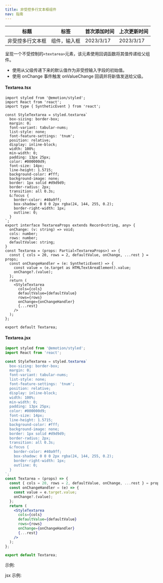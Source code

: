 ```yaml
---
title: 非受控多行文本框组件
nav: 指南
---
```


| 标题             | 标签         | 首次添加时间 | 上次更新时间 |
| ---------------- | ------------ | ------------ | ------------ |
| 非受控多行文本框 | 组件，输入框 | 2023/3/17    | 2023/3/17    |

呈现一个不受控制的`<textarea>`元素，该元素使用回调函数将其值传递给父组件。

- 使用从父级传递下来的默认值作为非受控输入字段的初始值。
- 使用 onChange 事件触发 onValueChange 回调并将新值发送给父级。

#### Textarea.tsx

```tsx | pure
import styled from '@emotion/styled';
import React from 'react';
import type { SyntheticEvent } from 'react';

const StyleTextarea = styled.textarea`
  box-sizing: border-box;
  margin: 0;
  font-variant: tabular-nums;
  list-style: none;
  font-feature-settings: 'tnum';
  position: relative;
  display: inline-block;
  width: 100%;
  min-width: 0;
  padding: 13px 25px;
  color: #000000d9;
  font-size: 14px;
  line-height: 1.5715;
  background-color: #fff;
  background-image: none;
  border: 1px solid #d9d9d9;
  border-radius: 2px;
  transition: all 0.3s;
  &:focus {
    border-color: #40a9ff;
    box-shadow: 0 0 0 2px rgba(24, 144, 255, 0.2);
    border-right-width: 1px;
    outline: 0;
  }
`;
export interface TextareaProps extends Record<string, any> {
  onChange: (v: string) => void;
  cols: number;
  rows: number;
  defaultValue: string;
}
const Textarea = (props: Partial<TextareaProps>) => {
  const { cols = 20, rows = 2, defaultValue, onChange, ...rest } = props;
  const onChangeHandler = (e: SyntheticEvent) => {
    const value = (e.target as HTMLTextAreaElement).value;
    onChange?.(value);
  };
  return (
    <StyleTextarea
      cols={cols}
      defaultValue={defaultValue}
      rows={rows}
      onChange={onChangeHandler}
      {...rest}
    />
  );
};

export default Textarea;
```

#### Textarea.jsx

```jsx | pure
import styled from '@emotion/styled';
import React from 'react';

const StyleTextarea = styled.textarea`
  box-sizing: border-box;
  margin: 0;
  font-variant: tabular-nums;
  list-style: none;
  font-feature-settings: 'tnum';
  position: relative;
  display: inline-block;
  width: 100%;
  min-width: 0;
  padding: 13px 25px;
  color: #000000d9;
  font-size: 14px;
  line-height: 1.5715;
  background-color: #fff;
  background-image: none;
  border: 1px solid #d9d9d9;
  border-radius: 2px;
  transition: all 0.3s;
  &:focus {
    border-color: #40a9ff;
    box-shadow: 0 0 0 2px rgba(24, 144, 255, 0.2);
    border-right-width: 1px;
    outline: 0;
  }
`;
const Textarea = (props) => {
  const { cols = 20, rows = 2, defaultValue, onChange, ...rest } = props;
  const onChangeHandler = (e) => {
    const value = e.target.value;
    onChange?.(value);
  };
  return (
    <StyleTextarea
      cols={cols}
      defaultValue={defaultValue}
      rows={rows}
      onChange={onChangeHandler}
      {...rest}
    />
  );
};

export default Textarea;
```

示例:

<code src="./Demo.zh-CN.tsx" id="textareaTsxDemoZH"></code>

jsx 示例:

<code src="./jsx/Demo.zh-CN.jsx" id="textareaJsxDemoZH"></code>
